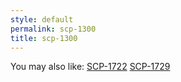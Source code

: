 ```yaml
---
style: default
permalink: scp-1300
title: scp-1300
---
```

You may also like:
[SCP-1722](http://scp-wiki.net/scp-1722)
[SCP-1729](http://scp-wiki.net/scp-1729)